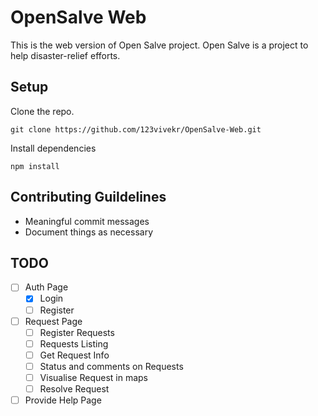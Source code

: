# OpenSalve Web
This is the web version of Open Salve project.
Open Salve is a project to help disaster-relief efforts.

## Setup
Clone the repo.
```
git clone https://github.com/123vivekr/OpenSalve-Web.git
```
Install dependencies
```
npm install
```

## Contributing Guildelines
* Meaningful commit messages
* Document things as necessary

## TODO

- [ ] Auth Page
    - [x] Login
    - [ ] Register
- [ ] Request Page
    - [ ] Register Requests
    - [ ] Requests Listing
    - [ ] Get Request Info
    - [ ] Status and comments on Requests
    - [ ] Visualise Request in maps
    - [ ] Resolve Request
- [ ] Provide Help Page
